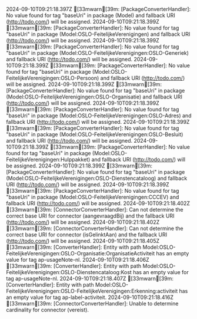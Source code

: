 2024-09-10T09:21:18.397Z [33mwarn[39m: [PackageConverterHandler]: No value found for tag "baseUri" in package (Model) and fallback URI (http://todo.com/) will be assigned.
2024-09-10T09:21:18.399Z [33mwarn[39m: [PackageConverterHandler]: No value found for tag "baseUri" in package (Model:OSLO-FeitelijkeVerenigingen) and fallback URI (http://todo.com/) will be assigned.
2024-09-10T09:21:18.399Z [33mwarn[39m: [PackageConverterHandler]: No value found for tag "baseUri" in package (Model:OSLO-FeitelijkeVerenigingen:OSLO-Generiek) and fallback URI (http://todo.com/) will be assigned.
2024-09-10T09:21:18.399Z [33mwarn[39m: [PackageConverterHandler]: No value found for tag "baseUri" in package (Model:OSLO-FeitelijkeVerenigingen:OSLO-Persoon) and fallback URI (http://todo.com/) will be assigned.
2024-09-10T09:21:18.399Z [33mwarn[39m: [PackageConverterHandler]: No value found for tag "baseUri" in package (Model:OSLO-FeitelijkeVerenigingen:OSLO-Organisatie) and fallback URI (http://todo.com/) will be assigned.
2024-09-10T09:21:18.399Z [33mwarn[39m: [PackageConverterHandler]: No value found for tag "baseUri" in package (Model:OSLO-FeitelijkeVerenigingen:OSLO-Adres) and fallback URI (http://todo.com/) will be assigned.
2024-09-10T09:21:18.399Z [33mwarn[39m: [PackageConverterHandler]: No value found for tag "baseUri" in package (Model:OSLO-FeitelijkeVerenigingen:OSLO-Besluit) and fallback URI (http://todo.com/) will be assigned.
2024-09-10T09:21:18.399Z [33mwarn[39m: [PackageConverterHandler]: No value found for tag "baseUri" in package (Model:OSLO-FeitelijkeVerenigingen:Hulppakket) and fallback URI (http://todo.com/) will be assigned.
2024-09-10T09:21:18.399Z [33mwarn[39m: [PackageConverterHandler]: No value found for tag "baseUri" in package (Model:OSLO-FeitelijkeVerenigingen:OSLO-Dienstencataloog) and fallback URI (http://todo.com/) will be assigned.
2024-09-10T09:21:18.399Z [33mwarn[39m: [PackageConverterHandler]: No value found for tag "baseUri" in package (Model:OSLO-FeitelijkeVerenigingen:CCCEV) and fallback URI (http://todo.com/) will be assigned.
2024-09-10T09:21:18.402Z [33mwarn[39m: [ConnectorConverterHandler]: Can not determine the correct base URI for connector (aangevraagdBij) and the fallback URI (http://todo.com/) will be assigned.
2024-09-10T09:21:18.402Z [33mwarn[39m: [ConnectorConverterHandler]: Can not determine the correct base URI for connector (isGelinktAan) and the fallback URI (http://todo.com/) will be assigned.
2024-09-10T09:21:18.405Z [33mwarn[39m: [ConverterHandler]: Entity with path Model:OSLO-FeitelijkeVerenigingen:OSLO-Organisatie:OrganisatieActiviteit has an empty value for tag ap-usageNote-nl.
2024-09-10T09:21:18.406Z [33mwarn[39m: [ConverterHandler]: Entity with path Model:OSLO-FeitelijkeVerenigingen:OSLO-Dienstencataloog:Kost has an empty value for tag ap-usageNote-nl.
2024-09-10T09:21:18.407Z [33mwarn[39m: [ConverterHandler]: Entity with path Model:OSLO-FeitelijkeVerenigingen:OSLO-FeitelijkeVerenigingen:Erkenning:activiteit has an empty value for tag ap-label-activiteit.
2024-09-10T09:21:18.416Z [33mwarn[39m: [ConnectorConverterHandler]: Unable to determine cardinality for connector (vereist).

